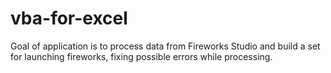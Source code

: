 # vba-for-excel
Goal of application is to process data from Fireworks Studio and build a set for launching fireworks, fixing possible errors while processing.
